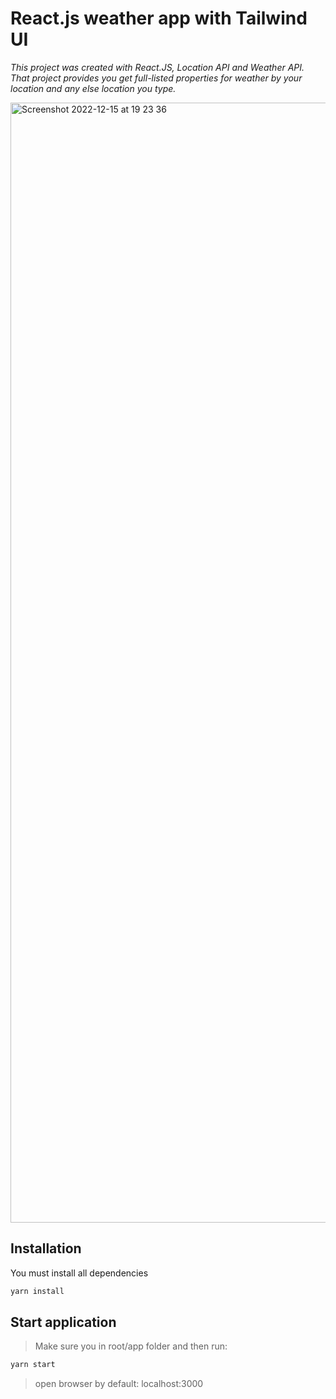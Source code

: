 # React.js weather app with Tailwind UI 

*This project was created with React.JS, Location API and Weather API. That project provides you get full-listed properties for weather by your location and any else location you type.*

<img width="1792" alt="Screenshot 2022-12-15 at 19 23 36" src="https://github.com/USERNAME/REPOSITORY/blob/main/img/octocat.png|alt=octocat.png">


## Installation
You must install all dependencies

```zsh
yarn install
```


## Start application
> Make sure you in root/app folder and then run:

```zsh 
yarn start 
```

> open browser by default: localhost:3000
